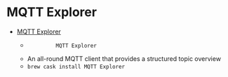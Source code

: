 # MQTT Explorer
- [MQTT Explorer](https://mqtt-explorer.com/)
  -              MQTT Explorer          
  - An all-round MQTT client that provides a structured topic overview
  - `brew cask install MQTT Explorer`
